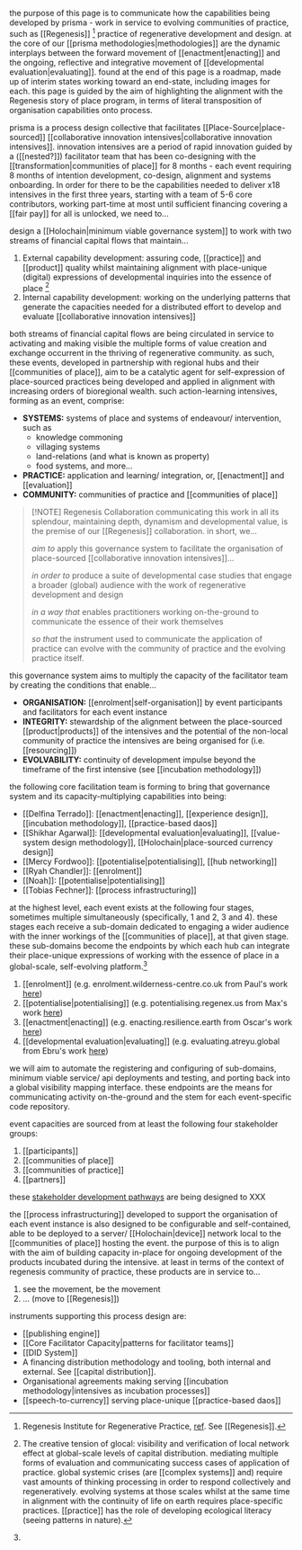 the purpose of this page is to communicate how the capabilities being developed by prisma - work in service to evolving communities of practice, such as [[Regenesis]] [^1] practice of regenerative development and design. at the core of our [[prisma methodologies|methodologies]] are the dynamic interplays between the forward movement of [[enactment|enacting]] and the ongoing, reflective and integrative movement of [[developmental evaluation|evaluating]]. found at the end of this page is a roadmap, made up of interim states working toward an end-state, including images for each. this page is guided by the aim of highlighting the alignment with the Regenesis story of place program, in terms of literal transposition of organisation capabilities onto process.

prisma is a process design collective that facilitates [[Place-Source|place-sourced]] [[collaborative innovation intensives|collaborative innovation intensives]]. innovation intensives are a period of rapid innovation guided by a ([[nested?]]) facilitator team that has been co-designing with the [[transformation|communities of place]] for 8 months - each event requiring 8 months of intention development, co-design, alignment and systems onboarding. In order for there to be the capabilities needed to deliver x18 intensives in the first three years, starting with a team of 5-6 core contributors, working part-time at most until sufficient financing covering a [[fair pay]] for all is unlocked, we need to...

design a [[Holochain|minimum viable governance system]] to work with two streams of financial capital flows that maintain...

1. External capability development: assuring code, [[practice]] and [[product]] quality whilst maintaining alignment with place-unique (digital) expressions of developmental inquiries into the essence of place [^2]
2. Internal capability development: working on the underlying patterns that generate the capacities needed for a distributed effort to develop and evaluate [[collaborative innovation intensives]]

both streams of financial capital flows are being circulated in service to activating and making visible the multiple forms of value creation and exchange occurrent in the thriving of regenerative community. as such, these events, developed in partnership with regional hubs and their [[communities of place]], aim to be a catalytic agent for self-expression of place-sourced practices being developed and applied in alignment with increasing orders of bioregional wealth. such action-learning intensives, forming as an event, comprise: 

- **SYSTEMS:** systems of place and systems of endeavour/ intervention, such as
	- knowledge commoning
	- villaging systems
	- land-relations (and what is known as property)
	- food systems, and more...
- **PRACTICE:** application and learning/ integration, or, [[enactment]] and [[evaluation]]
- **COMMUNITY:** communities of practice and [[communities of place]]


> [!NOTE] Regenesis Collaboration
> communicating this work in all its splendour, maintaining depth, dynamism and developmental value, is the premise of our [[Regenesis]] collaboration. in short, we... 
> 
> *aim to* apply this governance system to facilitate the organisation of place-sourced [[collaborative innovation intensives]]…
> 
> *in order to* produce a suite of developmental case studies that engage a broader (global) audience with the work of regenerative development and design
> 
> *in a way that* enables practitioners working on-the-ground to communicate the essence of their work themselves 
> 
> *so that* the instrument used to communicate the application of practice can evolve with the community of practice and the evolving practice itself. 

this governance system aims to multiply the capacity of the facilitator team by creating the conditions that enable...

- **ORGANISATION:** [[enrolment|self-organisation]] by event participants and facilitators for each event instance
- **INTEGRITY:** stewardship of the alignment between the place-sourced [[product|products]] of the intensives and the potential of the non-local community of practice the intensives are being organised for (i.e. [[resourcing]])
- **EVOLVABILITY:** continuity of development impulse beyond the timeframe of the first intensive (see [[incubation methodology]])

the following core facilitation team is forming to bring that governance system and its capacity-multiplying capabilities into being:

- [[Delfina Terrado]]: [[enactment|enacting]], [[experience design]], [[incubation methodology]], [[practice-based daos]]
- [[Shikhar Agarwal]]: [[developmental evaluation|evaluating]], [[value-system design methodology]], [[Holochain|place-sourced currency design]]
- [[Mercy Fordwoo]]: [[potentialise|potentialising]], [[hub networking]]
- [[Ryah Chandler]]: [[enrolment]]
- [[Noah]]: [[potentialise|potentialising]]
- [[Tobias Fechner]]: [[process infrastructuring]]

at the highest level, each event exists at the following four stages, sometimes multiple simultaneously (specifically, 1 and 2, 3 and 4). these stages each receive a sub-domain dedicated to engaging a wider audience with the inner workings of the [[communities of place]], at that given stage. these sub-domains become the endpoints by which each hub can integrate their place-unique expressions of working with the essence of place in a global-scale, self-evolving platform.[^3] 

1. [[enrolment]] (e.g. enrolment.wilderness-centre.co.uk from Paul's work [here](https://www.wilderness-centre.co.uk/))
2. [[potentialise|potentialising]] (e.g. potentialising.regenex.us from Max's work [here](https://regenex.us/ramboland))
3. [[enactment|enacting]] (e.g. enacting.resilience.earth from Oscar's work [here](https://resilience.earth/))
4. [[developmental evaluation|evaluating]] (e.g. evaluating.atreyu.global from Ebru's work [here](https://atreyu.global/))

we will aim to automate the registering and configuring of sub-domains, minimum viable service/ api deployments and testing, and porting back into a global visibility mapping interface. these endpoints are the means for communicating activity on-the-ground and the stem for each event-specific code repository.

event capacities are sourced from at least the following four stakeholder groups:

1. [[participants]]
2. [[communities of place]]
3. [[communities of practice]]
4. [[partners]]

these [stakeholder development pathways](https://register.prisma.events) are being designed to XXX

the [[process infrastructuring]] developed to support the organisation of each event instance is also designed to be configurable and self-contained, able to be deployed to a server/ [[Holochain|device]] network local to the [[communities of place]] hosting the event. the purpose of this is to align with the aim of building capacity in-place for ongoing development of the products incubated during the intensive. at least in terms of the context of regenesis community of practice, these products are in service to...

1. see the movement, be the movement
2. ... (move to [[Regenesis]])

instruments supporting this process design are:

- [[publishing engine]]
- [[Core Facilitator Capacity|patterns for facilitator teams]]
- [[DID System]]
- A financing distribution methodology and tooling, both internal and external. See [[capital distribution]].
- Organisational agreements making serving [[incubation methodology|intensives as incubation processes]]
- [[speech-to-currency]] serving place-unique [[practice-based daos]]

[^1]: Regenesis Institute for Regenerative Practice, [ref](https://regenerat.es/). See [[Regenesis]].
[^2]: The creative tension of glocal: visibility and verification of local network effect at global-scale levels of capital distribution. mediating multiple forms of evaluation and communicating success cases of application of practice. global systemic crises (are [[complex systems]] and) require vast amounts of thinking processing in order to respond collectively and regeneratively. evolving systems at those scales whilst at the same time in alignment with the continuity of life on earth requires place-specific practices. [[practice]] has the role of developing ecological literacy (seeing patterns in nature).
[^3]: 